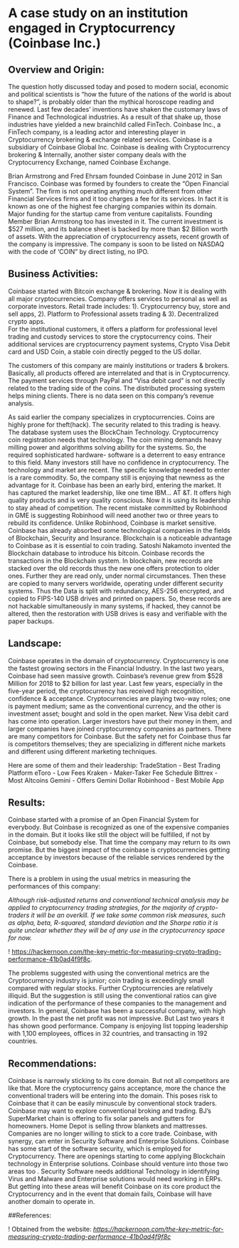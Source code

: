 # A case study on an institution engaged in Cryptocurrency (Coinbase Inc.)

## Overview and Origin:
 
The question hotly discussed today  and posed to modern social, economic and political scientists is “how the future of the nations of the world is about to shape?”, is probably older than the mythical horoscope reading and renewed. Last few decades’ inventions have shaken the customary laws of Finance and Technological industries. As a result of that shake up, those industries have yielded a new brainchild called   FinTech.  Coinbase Inc., a FinTech company, is a leading actor and interesting player in Cryptocurrency brokering & exchange related services. Coinbase is a subsidiary of Coinbase Global Inc.  Coinbase is dealing with Cryptocurrency brokering & Internally, another sister company deals with the Cryptocurrency Exchange, named Coinbase Exchange. 

Brian Armstrong and Fred Ehrsam founded Coinbase in June 2012 in San Francisco. Coinbase was formed by founders to create the “Open Financial System”. The firm is not operating anything much different from other Financial Services firms and it too charges a fee for its services. In fact it is known as one of the highest fee charging companies within its domain. 
Major funding for the startup came from venture capitalists. Founding Member Brian Armstrong too has invested in it. The current investment is $527 million, and its balance sheet is backed by more than $2 Billion worth of assets. With the appreciation of cryptocurrency assets, recent growth of the company is impressive. The company is soon to be listed on NASDAQ with the code of ‘COIN” by direct listing, no IPO. 

## Business Activities:
Coinbase started with Bitcoin exchange & brokering. Now it is dealing with all major cryptocurrencies. Company offers services to personal as well as corporate investors. Retail trade includes: 
1). Cryptocurrency buy, store and sell apps, 
2). Platform to Professional assets trading &
3). Decentralized crypto apps.  
For the institutional customers, it offers a platform for professional level trading and custody services to store the cryptocurrency coins. Their additional services are cryptocurrency payment systems, Crypto Visa Debit card and USD Coin, a stable coin directly pegged to the US dollar.  


The customers of this company are mainly institutions or traders & brokers. Basically, all products offered are interrelated and that is in Cryptocurrency. The payment services through PayPal  and  “Visa debit card” is not directly related to the trading side of the coins. The distributed processing system helps mining clients. There is no data seen on this company’s revenue analysis.  

As said earlier the company specializes in cryptocurrencies. Coins are highly prone for theft(hack). The security related to this trading is heavy. The database system uses the BlockChain Technology. Cryptocurrency coin registration needs that technology. The coin mining demands heavy milling power and algorithms solving ability for the systems. So, the required sophisticated hardware- software is a deterrent to easy entrance to this field. Many investors still have no confidence in cryptocurrency. The technology and market are recent. The specific knowledge needed to enter is a rare commodity. So, the company still is enjoying that newness as the advantage for it. Coinbase has been an early bird, entering the market. It has captured the market leadership, like one time IBM... AT &T. It offers high quality products and is very quality conscious. Now it is using its leadership to stay ahead of competition. The recent mistake committed by Robinhood in GME is suggesting Robinhood will need another two or three years to rebuild its confidence. Unlike Robinhood, Coinbase is market sensitive. 
Coinbase has already absorbed some technological companies in the fields of Blockchain, Security and Insurance. Blockchain is a noticeable advantage to Coinbase as it is essential to coin trading. Satoshi Nakamoto invented the Blockchain database to introduce his bitcoin. Coinbase records the transactions in the Blockchain system. In blockchain, new records are stacked over the old records thus the new one offers protection to older ones. Further they are read only, under normal circumstances. Then these are copied to many servers worldwide, operating under different security systems. Thus the  Data is split with redundancy, AES-256 encrypted, and copied to FIPS-140 USB drives and printed on  papers. So, these records are not hackable simultaneously in many systems, if hacked, they cannot be altered, then the restoration with USB drives is easy and verifiable with the paper backups.   

## Landscape:
Coinbase operates in the domain of cryptocurrency. Cryptocurrency is one the fastest growing sectors in the Financial Industry. In the last two years, Coinbase had seen massive growth. Coinbase’s revenue grew from $528 Million for 2018 to $2 billion for last year. Last few years, especially in the five-year period, the cryptocurrency has received high recognition, confidence & acceptance. Cryptocurrencies are playing two-way roles; one is payment medium; same as the conventional currency, and the other is investment asset; bought and sold in the open market. New Visa debit card has come into operation. Larger investors have put their money in them, and larger companies have joined cryptocurrency companies as partners. There are many competitors for Coinbase. But the safety net for Coinbase thus far  is competitors themselves; they are specializing in different niche markets and different using different marketing techniques.  




Here are some of them and their leadership: 
TradeStation 	- 	Best Trading Platform
eToro 		-	Low Fees
Kraken 		-	Maker-Taker Fee Schedule
Bittrex 		-	Most Altcoins
Gemini 		-	Offers Gemini Dollar
Robinhood 	-	Best Mobile App

## Results:
Coinbase started with a promise of an Open Financial System for everybody. But Coinbase is recognized as one of the expensive companies in the domain. But it looks like still the object will be fulfilled, if not by Coinbase, but somebody else. That time the company may return to its own promise. But the biggest impact of the coinbase is cryptocurrencies getting acceptance by investors because of the reliable services rendered by the Coinbase.  

There is a problem in using the usual metrics in measuring the performances of this company:

 _Although risk-adjusted returns and conventional technical analysis may be applied to cryptocurrency trading strategies, for the majority of crypto-traders it will be an overkill. If we take some common risk measures, such as alpha, beta, R-squared, standard deviation and the Sharpe ratio it is quite unclear whether they will be of any use in the cryptocurrency space for now._

!  https://hackernoon.com/the-key-metric-for-measuring-crypto-trading-performance-41b0ad4f9f8c.

The problems suggested with using the conventional metrics are the Cryptocurrency industry is junior; coin trading is exceedingly small compared with regular stocks. Further Cryptocurrencies are relatively illiquid. But the suggestion is still using the conventional ratios can give indication of the performance of these companies to the management and investors.
In general, Coinbase has been a successful company, with high growth. In the past the net profit was not impressive. But Last two years it has shown good performance. Company is enjoying list topping leadership with 1,100 employees, offices in 32 countries, and transacting in 192 countries. 




## Recommendations:
Coinbase is narrowly sticking to its core domain. But not all competitors are like that. More the cryptocurrency gains acceptance, more the chance the conventional traders will be entering into the domain. This poses risk to Coinbase that it can be easily minuscule by conventional stock traders. Coinbase may want to explore conventional broking and trading. BJ’s SuperMarket chain is offering to fix solar panels and gutters for homeowners. Home Depot is selling throw blankets and mattresses. Companies are no longer willing to stick to a core trade. Coinbase, with synergy, can enter in Security Software and Enterprise Solutions. Coinbase has some start of the software security, which is  employed for Cryptocurrency. There are openings starting to come applying Blockchain technology in Enterprise solutions. Coinbase should venture into those two areas too . Security Software needs additional Technology in identifying Virus and Malware and Enterprise solutions would need working in ERPs. But getting into these areas will benefit Coinbase on its core product the Cryptocurrency and in the event that domain fails, Coinbase will have another domain to operate in. 


##References:

! Obtained from the website: *https://hackernoon.com/the-key-metric-for-measuring-crypto-trading-performance-41b0ad4f9f8c*

